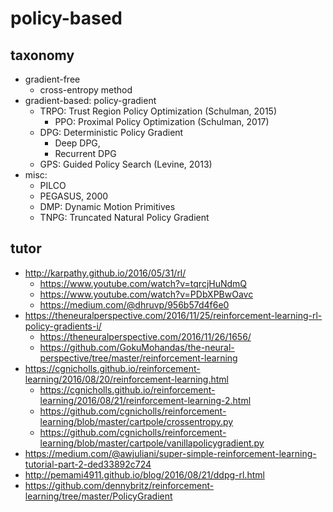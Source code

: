 # policy-based

## taxonomy
* gradient-free
  * cross-entropy method
* gradient-based: policy-gradient
  * TRPO: Trust Region Policy Optimization (Schulman, 2015)
    * PPO: Proximal Policy Optimization (Schulman, 2017)
  * DPG: Deterministic Policy Gradient
    * Deep DPG, 
    * Recurrent DPG
  * GPS: Guided Policy Search (Levine, 2013)
* misc:
  * PILCO
  * PEGASUS, 2000
  * DMP: Dynamic Motion Primitives
  * TNPG: Truncated Natural Policy Gradient
  
## tutor
* http://karpathy.github.io/2016/05/31/rl/
  * https://www.youtube.com/watch?v=tqrcjHuNdmQ
  * https://www.youtube.com/watch?v=PDbXPBwOavc
  * https://medium.com/@dhruvp/956b57d4f6e0
* https://theneuralperspective.com/2016/11/25/reinforcement-learning-rl-policy-gradients-i/
  * https://theneuralperspective.com/2016/11/26/1656/
  * https://github.com/GokuMohandas/the-neural-perspective/tree/master/reinforcement-learning
* https://cgnicholls.github.io/reinforcement-learning/2016/08/20/reinforcement-learning.html
  * https://cgnicholls.github.io/reinforcement-learning/2016/08/21/reinforcement-learning-2.html
  * https://github.com/cgnicholls/reinforcement-learning/blob/master/cartpole/crossentropy.py
  * https://github.com/cgnicholls/reinforcement-learning/blob/master/cartpole/vanillapolicygradient.py
* https://medium.com/@awjuliani/super-simple-reinforcement-learning-tutorial-part-2-ded33892c724
* http://pemami4911.github.io/blog/2016/08/21/ddpg-rl.html
* https://github.com/dennybritz/reinforcement-learning/tree/master/PolicyGradient

